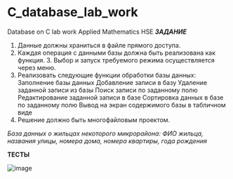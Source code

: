 # C_database_lab_work
Database on C lab work Applied Mathematics HSE
***ЗАДАНИЕ***

1. Данные должны храниться в файле прямого доступа.
2. Каждая операция с данными базы должна быть реализована как функция. 3. Выбор и запуск требуемого режима осуществляется через меню.
4. Реализовать следующие функции обработки базы данных:
Заполнение базы данных
Добавление записи в базу
Удаление заданной записи из базы
Поиск записи по заданному полю
Редактирование заданной записи в базе
Сортировка данных в базе по заданному полю Вывод на экран содержимого базы в табличном виде
5. Решение должно быть многофайловым проектом.

*База данных о жильцах некоторого микрорайона: ФИО жильца, названия улицы, номера дома, номера квартиры, года рождения*

**ТЕСТЫ**

![image](https://user-images.githubusercontent.com/63094098/171614243-f6c6dc7d-6e98-4881-9c37-144a0dce383e.png)
